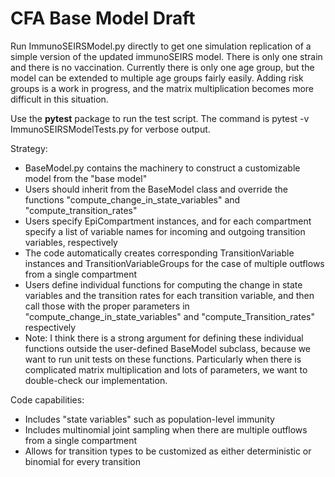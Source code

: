 # CFA Base Model Draft

Run ImmunoSEIRSModel.py directly to get one simulation replication
of a simple version of the updated immunoSEIRS model. There is 
only one strain and there is no vaccination. Currently there 
is only one age group, but the model can be extended to 
multiple age groups fairly easily. Adding risk groups is a work 
in progress, and the matrix multiplication becomes more difficult
in this situation.

Use the **pytest** package to run the test script. The command is 
pytest -v ImmunoSEIRSModelTests.py for verbose output.

Strategy:
- BaseModel.py contains the machinery to construct a customizable 
model from the "base model"
- Users should inherit from the BaseModel class and override the 
functions "compute_change_in_state_variables" and "compute_transition_rates"
- Users specify EpiCompartment instances, and for each compartment
specify a list of variable names for incoming and outgoing transition
variables, respectively
- The code automatically creates corresponding TransitionVariable 
instances and TransitionVariableGroups for the case of multiple
outflows from a single compartment
- Users define individual functions for computing the change in
state variables and the transition rates for each transition variable, and then call those with
the proper parameters in "compute_change_in_state_variables" and
"compute_Transition_rates" respectively 
- Note: I think there is a strong argument for defining these
individual functions outside the user-defined BaseModel subclass,
because we want to run unit tests on these functions. Particularly
when there is complicated matrix multiplication and lots of parameters,
we want to double-check our implementation.

Code capabilities:
- Includes "state variables" such as population-level immunity
- Includes multinomial joint sampling when there are multiple
outflows from a single compartment
- Allows for transition types to be customized as either
deterministic or binomial for every transition